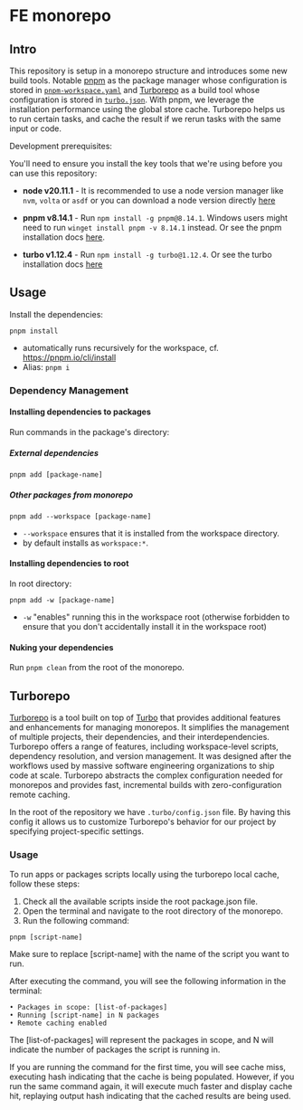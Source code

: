 # FE monorepo

## Intro

This repository is setup in a monorepo structure and introduces some new build tools. Notable [pnpm](https://pnpm.io/) as the package manager whose configuration is stored in [`pnpm-workspace.yaml`](/pnpm-workspace.yaml) and [Turborepo](https://turbo.build/repo) as a build tool whose configuration is stored in [`turbo.json`](./turbo.json). With pnpm, we leverage the installation performance using the global store cache. Turborepo helps us to run certain tasks, and cache the result if we rerun tasks with the same input or code.

Development prerequisites:

You'll need to ensure you install the key tools that we're using before you can use this repository:

- **node v20.11.1** - 
It is recommended to use a node version manager like `nvm`, `volta` or `asdf` or you can download a node version directly [here](https://nodejs.org/en/download/ )

- **pnpm v8.14.1** -
Run `npm install -g pnpm@8.14.1`. Windows users might need to run `winget install pnpm -v 8.14.1` instead. Or see the pnpm installation docs [here](https://pnpm.io/installation).

- **turbo v1.12.4** - 
Run `npm install -g turbo@1.12.4`. Or see the turbo installation docs [here](https://turbo.build/repo/docs/installing)


## Usage

Install the dependencies:

```shell
pnpm install
```

- automatically runs recursively for the workspace, cf. https://pnpm.io/cli/install
- Alias: `pnpm i`

### Dependency Management

#### Installing dependencies to packages

Run commands in the package's directory:

##### External dependencies

```shell
pnpm add [package-name]
```

##### Other packages from monorepo

```shell
pnpm add --workspace [package-name]
```

- `--workspace` ensures that it is installed from the workspace directory.
- by default installs as `workspace:*`.

#### Installing dependencies to root

In root directory:

```shell
pnpm add -w [package-name]
```

- `-w` "enables" running this in the workspace root (otherwise forbidden to ensure that you don't accidentally install it in the workspace root)

#### Nuking your dependencies

Run `pnpm clean` from the root of the monorepo.


## Turborepo 

[Turborepo](https://turbo.build/repo) is a tool built on top of [Turbo](https://turbo.build) that provides additional features and enhancements for managing monorepos. It simplifies the management of multiple projects, their dependencies, and their interdependencies. Turborepo offers a range of features, including workspace-level scripts, dependency resolution, and version management. It was designed after the workflows used by massive software engineering organizations to ship code at scale. Turborepo abstracts the complex configuration needed for monorepos and provides fast, incremental builds with zero-configuration remote caching.

In the root of the repository we have ```.turbo/config.json``` file. By having this config it allows us to customize Turborepo's behavior for our project by specifying project-specific settings. 

### Usage

To run apps or packages scripts locally using the turborepo local cache, follow these steps:

1. Check all the available scripts inside the root package.json file.
2. Open the terminal and navigate to the root directory of the monorepo.
3. Run the following command:

```shell
pnpm [script-name]
```

Make sure to replace [script-name] with the name of the script you want to run.

After executing the command, you will see the following information in the terminal:

```shell
• Packages in scope: [list-of-packages]
• Running [script-name] in N packages
• Remote caching enabled
```

The [list-of-packages] will represent the packages in scope, and N will indicate the number of packages the script is running in.

If you are running the command for the first time, you will see cache miss, executing hash indicating that the cache is being populated. However, if you run the same command again, it will execute much faster and display cache hit, replaying output hash indicating that the cached results are being used.

